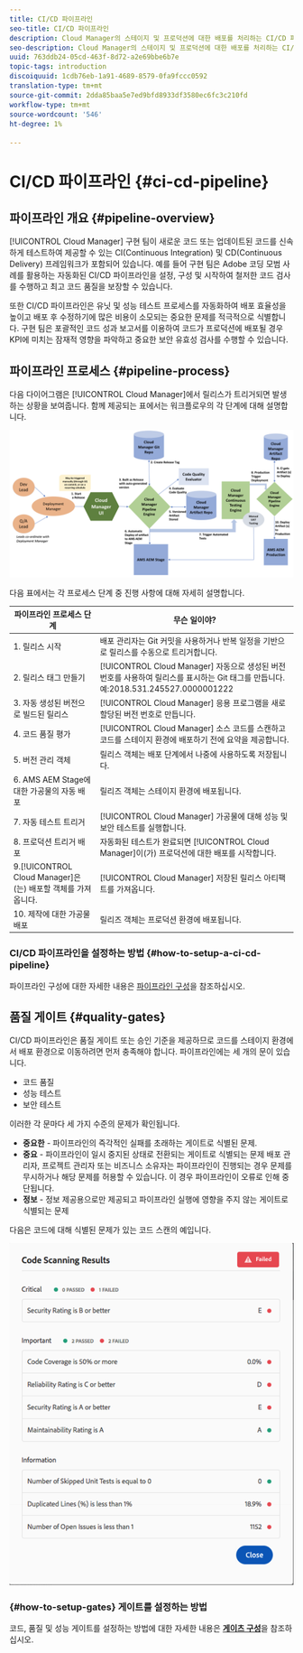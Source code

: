 ```yaml
---
title: CI/CD 파이프라인
seo-title: CI/CD 파이프라인
description: Cloud Manager의 스테이지 및 프로덕션에 대한 배포를 처리하는 CI/CD 파이프라인 개요
seo-description: Cloud Manager의 스테이지 및 프로덕션에 대한 배포를 처리하는 CI/CD 파이프라인에 대해 알아보려면 이 섹션을 따르십시오
uuid: 763ddb24-05cd-463f-8d72-a2e69bbe6b7e
topic-tags: introduction
discoiquuid: 1cdb76eb-1a91-4689-8579-0fa9fccc0592
translation-type: tm+mt
source-git-commit: 2dda85baa5e7ed9bfd8933df3580ec6fc3c210fd
workflow-type: tm+mt
source-wordcount: '546'
ht-degree: 1%

---
```



# CI/CD 파이프라인 {#ci-cd-pipeline}

## 파이프라인 개요 {#pipeline-overview}

[!UICONTROL Cloud Manager] 구현 팀이 새로운 코드 또는 업데이트된 코드를 신속하게 테스트하여 제공할 수 있는 CI(Continuous Integration) 및 CD(Continuous Delivery) 프레임워크가 포함되어 있습니다. 예를 들어 구현 팀은 Adobe 코딩 모범 사례를 활용하는 자동화된 CI/CD 파이프라인을 설정, 구성 및 시작하여 철저한 코드 검사를 수행하고 최고 코드 품질을 보장할 수 있습니다.

또한 CI/CD 파이프라인은 유닛 및 성능 테스트 프로세스를 자동화하여 배포 효율성을 높이고 배포 후 수정하기에 많은 비용이 소모되는 중요한 문제를 적극적으로 식별합니다. 구현 팀은 포괄적인 코드 성과 보고서를 이용하여 코드가 프로덕션에 배포될 경우 KPI에 미치는 잠재적 영향을 파악하고 중요한 보안 유효성 검사를 수행할 수 있습니다.

## 파이프라인 프로세스 {#pipeline-process}

다음 다이어그램은 [!UICONTROL Cloud Manager]에서 릴리스가 트리거되면 발생하는 상황을 보여줍니다. 함께 제공되는 표에서는 워크플로우의 각 단계에 대해 설명합니다.

![](assets/screen_shot_2018-05-30at82457pm.png)

다음 표에서는 각 프로세스 단계 중 진행 사항에 대해 자세히 설명합니다.

| 파이프라인 프로세스 단계 | 무슨 일이야? |
|---|---|
| 1. 릴리스 시작 | 배포 관리자는 Git 커밋을 사용하거나 반복 일정을 기반으로 릴리스를 수동으로 트리거합니다. |
| 2. 릴리스 태그 만들기 | [!UICONTROL Cloud Manager] 자동으로 생성된 버전 번호를 사용하여 릴리스를 표시하는 Git 태그를 만듭니다. 예:2018.531.245527.0000001222 |
| 3. 자동 생성된 버전으로 빌드된 릴리스 | [!UICONTROL Cloud Manager] 응용 프로그램을 새로 할당된 버전 번호로 만듭니다. |
| 4. 코드 품질 평가 | [!UICONTROL Cloud Manager] 소스 코드를 스캔하고 코드를 스테이지 환경에 배포하기 전에 요약을 제공합니다. |
| 5. 버전 관리 객체 | 릴리스 객체는 배포 단계에서 나중에 사용하도록 저장됩니다. |
| 6. AMS AEM Stage에 대한 가공물의 자동 배포 | 릴리즈 객체는 스테이지 환경에 배포됩니다. |
| 7. 자동 테스트 트리거 | [!UICONTROL Cloud Manager] 가공물에 대해 성능 및 보안 테스트를 실행합니다. |
| 8. 프로덕션 트리거 배포 | 자동화된 테스트가 완료되면 [!UICONTROL Cloud Manager]이(가) 프로덕션에 대한 배포를 시작합니다. |
| 9.[!UICONTROL Cloud Manager]은(는) 배포할 객체를 가져옵니다. | [!UICONTROL Cloud Manager] 저장된 릴리스 아티팩트를 가져옵니다. |
| 10. 제작에 대한 가공물 배포 | 릴리즈 객체는 프로덕션 환경에 배포됩니다. |

### CI/CD 파이프라인을 설정하는 방법 {#how-to-setup-a-ci-cd-pipeline}

파이프라인 구성에 대한 자세한 내용은 [파이프라인 구성](configuring-pipeline.md)을 참조하십시오.

## 품질 게이트 {#quality-gates}

CI/CD 파이프라인은 품질 게이트 또는 승인 기준을 제공하므로 코드를 스테이지 환경에서 배포 환경으로 이동하려면 먼저 충족해야 합니다. 파이프라인에는 세 개의 문이 있습니다.

* 코드 품질
* 성능 테스트
* 보안 테스트

이러한 각 문마다 세 가지 수준의 문제가 확인됩니다.

* **중요한**  - 파이프라인의 즉각적인 실패를 초래하는 게이트로 식별된 문제.
* **중요**  - 파이프라인이 일시 중지된 상태로 전환되는 게이트로 식별되는 문제 배포 관리자, 프로젝트 관리자 또는 비즈니스 소유자는 파이프라인이 진행되는 경우 문제를 무시하거나 해당 문제를 허용할 수 있습니다. 이 경우 파이프라인이 오류로 인해 중단됩니다.
* **정보**  - 정보 제공용으로만 제공되고 파이프라인 실행에 영향을 주지 않는 게이트로 식별되는 문제

다음은 코드에 대해 식별된 문제가 있는 코드 스캔의 예입니다.

![](assets/quality-gate-failed.png)

### {#how-to-setup-gates} 게이트를 설정하는 방법

코드, 품질 및 성능 게이트를 설정하는 방법에 대한 자세한 내용은 **[게이츠 구성](configuring-pipeline.md)**&#x200B;을 참조하십시오.
